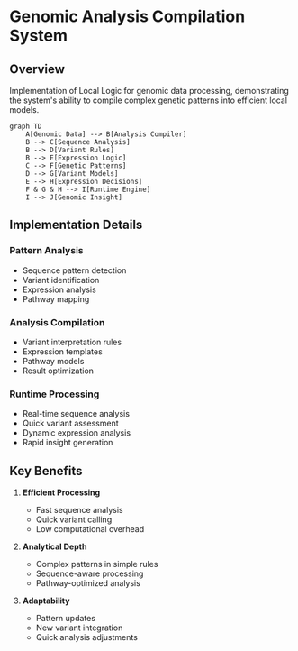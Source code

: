 # Genomic Analysis Compilation System

## Overview
Implementation of Local Logic for genomic data processing, demonstrating the system's ability to compile complex genetic patterns into efficient local models.

```mermaid
graph TD
    A[Genomic Data] --> B[Analysis Compiler]
    B --> C[Sequence Analysis]
    B --> D[Variant Rules]
    B --> E[Expression Logic]
    C --> F[Genetic Patterns]
    D --> G[Variant Models]
    E --> H[Expression Decisions]
    F & G & H --> I[Runtime Engine]
    I --> J[Genomic Insight]
```

## Implementation Details

### Pattern Analysis
- Sequence pattern detection
- Variant identification
- Expression analysis
- Pathway mapping

### Analysis Compilation
- Variant interpretation rules
- Expression templates
- Pathway models
- Result optimization

### Runtime Processing
- Real-time sequence analysis
- Quick variant assessment
- Dynamic expression analysis
- Rapid insight generation

## Key Benefits
1. **Efficient Processing**
   - Fast sequence analysis
   - Quick variant calling
   - Low computational overhead

2. **Analytical Depth**
   - Complex patterns in simple rules
   - Sequence-aware processing
   - Pathway-optimized analysis

3. **Adaptability**
   - Pattern updates
   - New variant integration
   - Quick analysis adjustments
